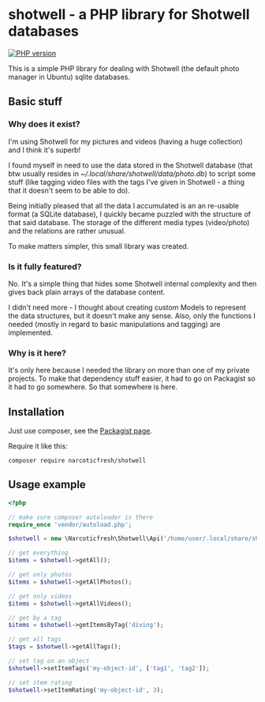 # shotwell - a PHP library for Shotwell databases

[![PHP version](https://badge.fury.io/ph/narcoticfresh%2Fshotwell.svg)](https://badge.fury.io/ph/narcoticfresh%2Fshotwell)

This is a simple PHP library for dealing with Shotwell (the default photo manager in Ubuntu) sqlite databases.

## Basic stuff

### Why does it exist?

I'm using Shotwell for my pictures and videos (having a huge collection) and I think it's superb!

I found myself in need to use the data stored in the Shotwell database (that btw usually resides in *~/.local/share/shotwell/data/photo.db*)
to script some stuff (like tagging video files with the tags I've given in Shotwell - a thing that it doesn't seem to be able to do).

Being initially pleased that all the data I accumulated is an an re-usable format (a SQLite database), I quickly became puzzled
with the structure of that said database. The storage of the different media types (video/photo) and the relations are rather unusual.

To make matters simpler, this small library was created.

### Is it fully featured?

No. It's a simple thing that hides some Shotwell internal complexity and then gives back plain arrays of the database content.

I didn't need more - I thought about creating custom Models to represent the data structures, but it doesn't make any sense.
Also, only the functions I needed (mostly in regard to basic manipulations and tagging) are implemented.

### Why is it here?

It's only here because I needed the library on more than one of my private projects. To make that dependency stuff easier, it had to 
go on Packagist so it had to go somewhere. So that somewhere is here.

## Installation

Just use composer, see the [Packagist page](https://packagist.org/packages/narcoticfresh/shotwell).

Require it like this:

```
composer require narcoticfresh/shotwell
```

## Usage example

```php
<?php

// make sure composer autoloader is there
require_once 'vendor/autoload.php';

$shotwell = new \Narcoticfresh\Shotwell\Api('/home/user/.local/share/shotwell/data/photo.db');

// get everything
$items = $shotwell->getAll();

// get only photos
$items = $shotwell->getAllPhotos();

// get only videos
$items = $shotwell->getAllVideos();

// get by a tag
$items = $shotwell->getItemsByTag('diving');

// get all tags
$tags = $shotwell->getAllTags();

// set tag on an object
$shotwell->setItemTags('my-object-id', ['tag1', 'tag2']);

// set item rating
$shotwell->setItemRating('my-object-id', 3);
```

